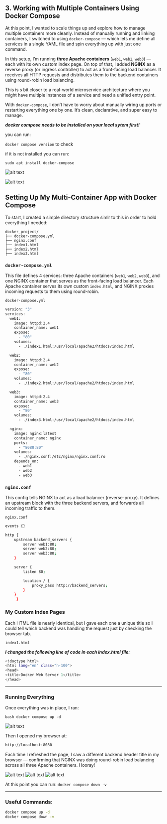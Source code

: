 ## 3. Working with Multiple Containers Using Docker Compose

At this point, I wanted to scale things up and explore how to manage multiple containers more cleanly. Instead of manually running and linking containers, I switched to using `docker-compose` — which lets me define all services in a single YAML file and spin everything up with just one command.

In this setup, I’m running **three Apache containers** (`web1`, `web2`, `web3`) — each with its own custom index page. On top of that, I added **NGINX** as a reverse proxy (or ingress controller) to act as a front-facing load balancer. It receives all HTTP requests and distributes them to the backend containers using round-robin load balancing.

This is s bit closer to a real-world microservice architecture where you might have multiple instances of a service and need a unified entry point.

With `docker-compose`, I don’t have to worry about manually wiring up ports or restarting everything one by one. It’s clean, declarative, and super easy to manage.

***docker compose needs to be installed on your local sytem first!***

you can run: 

`docker compose version` to check

if it is not installed you can run:

`sudo apt install docker-compose`

![alt text](assets/images/dockercompose1.png)

![alt text](assets/images/dockercompose.png)

## Setting Up My Multi-Container App with Docker Compose

To start, I created a simple directory structure simlr to this in order to hold everything I needed:

```
docker_project/
├── docker-compose.yml
├── nginx.conf
├── index1.html
├── index2.html
├── index3.html
```

### `docker-compose.yml`

This file defines 4 services: three Apache containers (`web1`, `web2`, `web3`), and one NGINX container that serves as the front-facing load balancer. Each Apache container serves its own custom `index.html`, and NGINX proxies incoming requests to them using round-robin.

`docker-compose.yml`

```bash
version: "3"
services:
  web1:
    image: httpd:2.4
    container_name: web1
    expose:
      - "80"
    volumes:
      - ./index1.html:/usr/local/apache2/htdocs/index.html

  web2:
    image: httpd:2.4
    container_name: web2
    expose:
      - "80"
    volumes:
      - ./index2.html:/usr/local/apache2/htdocs/index.html

  web3:
    image: httpd:2.4
    container_name: web3
    expose:
      - "80"
    volumes:
      - ./index3.html:/usr/local/apache2/htdocs/index.html

  nginx:
    image: nginx:latest
    container_name: nginx
    ports:
      - "8080:80"
    volumes:
      - ./nginx.conf:/etc/nginx/nginx.conf:ro
    depends_on:
      - web1
      - web2
      - web3
```

###  `nginx.conf`

This config tells NGINX to act as a load balancer (reverse-proxy). It defines an upstream block with the three backend servers, and forwards all incoming traffic to them.

`nginx.conf`

```bash
events {}

http {
    upstream backend_servers {
        server web1:80;
        server web2:80;
        server web3:80;
    }

    server {
        listen 80;

        location / {
            proxy_pass http://backend_servers;
        }
    }
     }

```

### My Custom Index Pages

Each HTML file is nearly identical, but I gave each one a unique title so I could tell which backend was handling the request just by checking the browser tab.

`index1.html`

***I changed the following line of code in each index.html file:***

```bash
<!doctype html>
<html lang="en" class="h-100">
<head>
<title>Docker Web Server 1</title>
</head>
```

---

### Running Everything

Once everything was in place, I ran:

`bash
docker compose up -d`

![alt text](<assets/images/docker composeinaction.png>)

Then I opened my browser at:

```bash
http://localhost:8080
```

Each time I refreshed the page, I saw a different backend header title in my browser — confirming that NGINX was doing round-robin load balancing across all three Apache containers. Hooray!


![alt text](assets/images/instance1.png) ![alt text](assets/images/instance2.png) ![alt text](assets/images/instance3.png)

At this point you can run: `docker compose down -v`

---

### Useful Commands:

```bash
docker compose up -d
docker compose down -v
```
